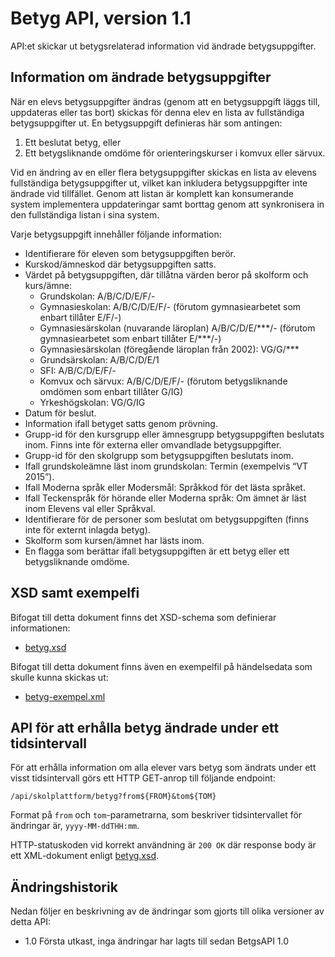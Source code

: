 Betyg API, version 1.1
======================
API:et skickar ut betygsrelaterad information vid ändrade betygsuppgifter.

Information om ändrade betygsuppgifter
--------------------------------------
När en elevs betygsuppgifter ändras (genom att en betygsuppgift läggs till, uppdateras eller tas bort) skickas för denna elev en lista av fullständiga betygsuppgifter ut. En betygsuppgift definieras här som antingen:

1. Ett beslutat betyg, eller
2. Ett betygsliknande omdöme för orienteringskurser i komvux eller särvux.

Vid en ändring av en eller flera betygsuppgifter skickas en lista av elevens fullständiga betygsuppgifter ut, vilket kan inkludera betygsuppgifter inte ändrade vid tillfället. Genom att listan är komplett kan konsumerande system implementera uppdateringar samt borttag genom att synkronisera in den fullständiga listan i sina system.

Varje betygsuppgift innehåller följande information:

- Identifierare för eleven som betygsuppgiften berör.
- Kurskod/ämneskod där betygsuppgiften satts.
- Värdet på betygsuppgiften, där tillåtna värden beror på skolform och kurs/ämne:
  - Grundskolan: A/B/C/D/E/F/-
  - Gymnasieskolan: A/B/C/D/E/F/- (förutom gymnasiearbetet som enbart tillåter E/F/-)
  - Gymnasiesärskolan (nuvarande läroplan) A/B/C/D/E/\*\*\*/- (förutom gymnasiearbetet som enbart tillåter E/\*\*\*/-)
  - Gymnasiesärskolan (föregående läroplan från 2002): VG/G/\*\*\*
  - Grundsärskolan: A/B/C/D/E/1
  - SFI: A/B/C/D/E/F/-
  - Komvux och särvux: A/B/C/D/E/F/- (förutom betygsliknande omdömen som enbart tillåter G/IG)
  - Yrkeshögskolan: VG/G/IG
- Datum för beslut.
- Information ifall betyget satts genom prövning.
- Grupp-id för den kursgrupp eller ämnesgrupp betygsuppgiften beslutats inom. Finns inte för externa eller omvandlade betygsuppgifter.
- Grupp-id för den skolgrupp som betygsuppgiften beslutats inom.
- Ifall grundskoleämne läst inom grundskolan: Termin (exempelvis “VT 2015”).
- Ifall Moderna språk eller Modersmål: Språkkod för det lästa språket.
- Ifall Teckenspråk för hörande eller Moderna språk: Om ämnet är läst inom Elevens val eller Språkval.
- Identifierare för de personer som beslutat om betygsuppgiften (finns inte för externt inlagda betyg).
- Skolform som kursen/ämnet har lästs inom.
- En flagga som berättar ifall betygsuppgiften är ett betyg eller ett betygsliknande omdöme.

XSD samt exempelfi
---------------------
Bifogat till detta dokument finns det XSD-schema som definierar informationen:
- [betyg.xsd](betyg.xsd)

Bifogat till detta dokument finns även en exempelfil på händelsedata som skulle kunna skickas ut:
- [betyg-exempel.xml](betyg-exempel.xml)

API för att erhålla betyg ändrade under ett tidsintervall 
---------------------
För att erhålla information om alla elever vars betyg som ändrats under ett visst tidsintervall görs ett HTTP GET-anrop till följande endpoint:

	/api/skolplattform/betyg?from${FROM}&tom${TOM}

Format på `from` och `tom`-parametrarna, som beskriver tidsintervallet för ändringar är, `yyyy-MM-ddTHH:mm`. 

HTTP-statuskoden vid korrekt användning är `200 OK` där response body är ett XML-dokument enligt [betyg.xsd](betyg.xsd).

Ändringshistorik
----------------
Nedan följer en beskrivning av de ändringar som gjorts till olika versioner av detta API:
- 1.0 Första utkast, inga ändringar har lagts till sedan BetgsAPI 1.0
